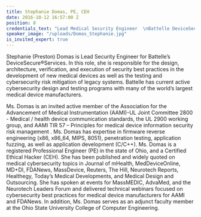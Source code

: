 ```yaml
---
title: Stephanie Domas, PE, CEH
date: 2016-10-12 16:57:00 Z
position: 8
credentials_text: "Lead Medical Security Engineer  \nBattelle DeviceSecure Services"
speaker_image: "/uploads/Domas_Stephanie.jpg"
is_invited_expert: true
---
```


Stephanie (Preston) Domas is Lead Security Engineer for Battelle’s DeviceSecure®Services. In this role, she is responsible for the design, architecture, verification, and execution of security best practices in the development of new medical devices as well as the testing and cybersecurity risk mitigation of legacy systems. Battelle has current active cybersecurity design and testing programs with many of the world’s largest medical device manufacturers.

Ms. Domas is an invited active member of the Association for the Advancement of Medical Instrumentation (AAMI)-UL Joint Committee 2800 - Medical / health device communication standards, the UL 2900 working group, and AAMI TIR 57 – Principles for medical device information security risk management . Ms. Domas has expertise in firmware reverse engineering (x86, x86_64, MIPS, 8051), penetration testing, application fuzzing, as well as application development (C/C++). Ms. Domas is a registered Professional Engineer (PE) in the state of Ohio, and a Certified Ethical Hacker (CEH). She has been published and widely quoted on medical cybersecurity topics in Journal of mHealth, MedDeviceOnline, MD+DI, FDANews, MassDevice, Reuters, The Hill, Neurotech Reports, Healthegy, Today’s Medical Developments, and Medical Design and Outsourcing. She has spoken at events for MassMEDIC, AdvaMed, and the Neurotech Leaders Forum and delivered technical webinars focused on cybersecurity best practices for medical device manufacturers for AAMI and FDANews.  In addition, Ms. Domas serves as an adjunct faculty member at the Ohio State University College of Computer Engineering.
